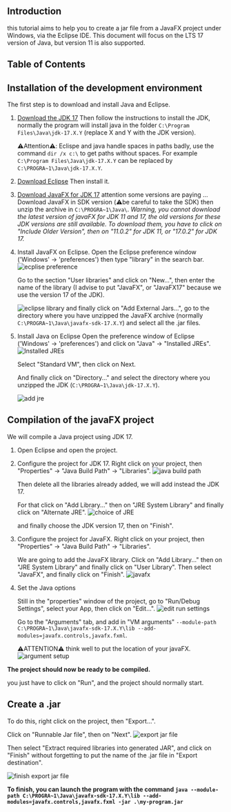 ## Introduction

this tutorial aims to help you to create a jar file from a JavaFX project under Windows, via the Eclipse IDE.
This document will focus on the LTS 17 version of Java, but version 11 is also supported.

## Table of Contents

## Installation of the development environment

The first step is to download and install Java and Eclipse.

1. [Download the JDK 17](https://www.oracle.com/java/technologies/downloads/#java17)
   Then follow the instructions to install the JDK, normally the program will install java in the folder `C:\Program Files\Java\jdk-17.X.Y` (replace X and Y with the JDK version).

   ⚠️Attention⚠️: Eclispe and java handle spaces in paths badly, use the command `dir /x c:\` to get paths without spaces.
   For example `C:\Program Files\Java\jdk-17.X.Y` can be replaced by `C:\PROGRA~1\Java\jdk-17.X.Y`.

2. [Download Eclipse](https://www.eclipse.org/downloads/download.php?file=/technology/epp/downloads/release/mars/R/eclipse-java-luna-R-win32-x86_64.zip&mirror_id=101)
   Then install it.

3. [Download JavaFX for JDK 17](https://gluonhq.com/products/javafx/) attention some versions are paying ...
   Download JavaFX in SDK version (⚠️be careful to take the SDK) then unzip the archive in `C:\PROGRA~1\Java\`.
   _Warning, you cannot download the latest version of javaFX for JDK 11 and 17, the old versions for these JDK versions are still available. To download them, you have to click on "Include Older Version", then on "11.0.2" for JDK 11, or "17.0.2" for JDK 17._

4. Install JavaFX on Eclipse.
   Open the Eclipse preference window ('Windows' -> 'preferences') then type "library" in the search bar.
   ![ecplise preference](https://i.ibb.co/86HD1Dz/preferences-eclipse1.png)

   Go to the section "User libraries" and click on "New...", then enter the name of the library (I advise to put "JavaFX", or "JavaFX17" because we use the version 17 of the JDK).

   ![eclipse library](https://i.ibb.co/yVKzmQC/user-libraries-eclipse.png)
   and finally click on "Add External Jars...", go to the directory where you have unzipped the JavaFX archive (normally `C:\PROGRA~1\Java\javafx-sdk-17.X.Y`) and select all the .jar files.

5. Install Java on Eclipse
   Open the preference window of Eclipse ('Windows' -> 'preferences') and click on "Java" -> "Installed JREs".
   ![Installed JREs](https://i.ibb.co/HPs8Tf5/installed-jre-ecplise.png)

   Select "Standard VM", then click on Next.

   And finally click on "Directory..." and select the directory where you unzipped the JDK (`C:\PROGRA~1\Java\jdk-17.X.Y`).

   ![add jre](https://i.ibb.co/c1LzgHx/add-jre-eclipse.png)

## Compilation of the javaFX project

We will compile a Java project using JDK 17.

1. Open Eclipse and open the project.

2. Configure the project for JDK 17.
   Right click on your project, then "Properties" -> "Java Build Path" -> "Libraries".
   ![java build path](https://i.ibb.co/Cs43jdH/java-build-path-eclipse.png)

   Then delete all the libraries already added, we will add instead the JDK 17.

   For that click on "Add Library..." then on "JRE System Library" and finally click on "Alternate JRE".
   ![choice of JRE](https://i.ibb.co/ygHVm1K/jre-choices-17.png)

   and finally choose the JDK version 17, then on "Finish".

3. Configure the project for JavaFX.
   Right click on your project, then "Properties" -> "Java Build Path" -> "Libraries".

   We are going to add the JavaFX library. Click on "Add Library..." then on "JRE System Library" and finally click on "User Library".
   Then select "JavaFX", and finally click on "Finish".
   ![javafx](https://i.ibb.co/gPzX2x6/user-library-javafx.png)

4. Set the Java options

   Still in the "properties" window of the project, go to "Run/Debug Settings", select your App, then click on "Edit...".
   ![edit run settings](https://i.ibb.co/6WcbbqK/run-debug-setting-eclipse.png)

   Go to the "Arguments" tab, and add in "VM arguments" `--module-path C:\PROGRA~1\Java\javafx-sdk-17.X.Y\lib --add-modules=javafx.controls,javafx.fxml`.

   ⚠️ATTENTION⚠️ think well to put the location of your javaFX.
   ![argument setup](https://i.ibb.co/25hqvKh/edit-configuration-eclipse.png)

**The project should now be ready to be compiled.**

you just have to click on "Run", and the project should normally start.

## Create a .jar

To do this, right click on the project, then "Export...".

Click on "Runnable Jar file", then on "Next".
![export jar file](https://i.ibb.co/FJ6mZh6/export-jar-eclipse.png)

Then select "Extract required libraries into generated JAR", and click on "Finish" without forgetting to put the name of the .jar file in "Export destination".

![finish export jar file](https://i.ibb.co/QFbG0SM/extract-libraries-eclipse.png)

**To finish, you can launch the program with the command `java --module-path C:\PROGRA~1\Java\javafx-sdk-17.X.Y\lib --add-modules=javafx.controls,javafx.fxml -jar .\my-program.jar`**
